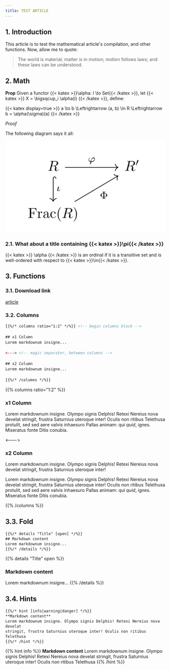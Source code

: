 ```yaml
---
title: TEST ARTICLE
---
```


## 1. Introduction

This article is to test the mathematical article's compilation, and other functions. Now, allow me to quote:

> The world is material; matter is in motion; motion follows laws; and these laws can be understood.

## 2. Math

__Prop__ Given a functor {{< katex >}}\alpha: I \to Set{{< /katex >}}, let {{< katex >}} X = \bigsqcup_i \alpha(i) {{< /katex >}}, define:

{{< katex display=true >}}
a \to b \Leftrightarrow (a, b) \in R \Leftrightarrow b = \alpha(\sigma)(a)
{{< /katex >}}

_Proof_

The following diagram says it all:

![fig1](fig1.png)

### 2.1. What about a title containing {{< katex >}}\pi{{< /katex >}}

{{< katex >}} \alpha {{< /katex >}} is an ordinal if it is a transitive set and is well-ordered with respect to {{< katex >}}\in{{< /katex >}}.

## 3. Functions

### 3.1. Download link

[article](article1.pdf)

### 3.2. Columns

```html
{{%/* columns ratio="1:2" */%}} <!-- begin columns block -->

## x1 Column
Lorem markdownum insigne...

<---> <!-- magic separator, between columns -->

## x2 Column
Lorem markdownum insigne...

{{%/* /columns */%}}
```

{{% columns ratio="1:2" %}}
### x1 Column
Lorem markdownum insigne. Olympo signis Delphis! Retexi Nereius nova develat
stringit, frustra Saturnius uteroque inter! Oculis non ritibus Telethusa
protulit, sed sed aere valvis inhaesuro Pallas animam: qui _quid_, ignes.
Miseratus fonte Ditis conubia.

<--->

### x2 Column
Lorem markdownum insigne. Olympo signis Delphis! Retexi Nereius nova develat
stringit, frustra Saturnius uteroque inter!

Lorem markdownum insigne. Olympo signis Delphis! Retexi Nereius nova develat
stringit, frustra Saturnius uteroque inter! Oculis non ritibus Telethusa
protulit, sed sed aere valvis inhaesuro Pallas animam: qui _quid_, ignes.
Miseratus fonte Ditis conubia.

{{% /columns %}}

## 3.3. Fold

```tpl
{{%/* details "Title" [open] */%}}
## Markdown content
Lorem markdownum insigne...
{{%/* /details */%}}
```
{{% details "Title" open %}}
### Markdown content
Lorem markdownum insigne...
{{% /details %}}

## 3.4. Hints

```tpl
{{%/* hint [info|warning|danger] */%}}
**Markdown content**  
Lorem markdownum insigne. Olympo signis Delphis! Retexi Nereius nova develat
stringit, frustra Saturnius uteroque inter! Oculis non ritibus Telethusa
{{%/* /hint */%}}
```

{{% hint info %}}
**Markdown content** 
Lorem markdownum insigne. Olympo signis Delphis! Retexi Nereius nova develat
stringit, frustra Saturnius uteroque inter! Oculis non ritibus Telethusa
{{% /hint %}}
